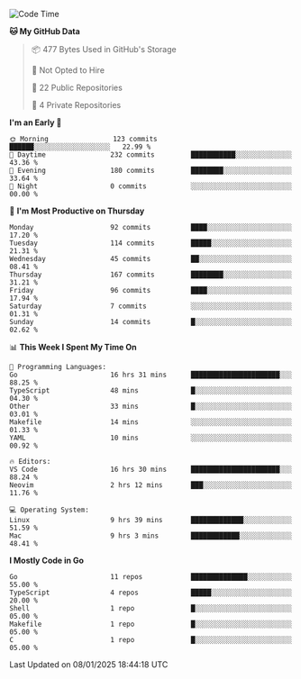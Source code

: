 <!--START_SECTION:waka-->
![Code Time](http://img.shields.io/badge/Code%20Time-1%2C055%20hrs%2040%20mins-blue)

**🐱 My GitHub Data** 

> 📦 477 Bytes Used in GitHub's Storage 
 > 
> 🚫 Not Opted to Hire
 > 
> 📜 22 Public Repositories 
 > 
> 🔑 4 Private Repositories 
 > 
**I'm an Early 🐤** 

```text
🌞 Morning                123 commits         ██████░░░░░░░░░░░░░░░░░░░   22.99 % 
🌆 Daytime                232 commits         ███████████░░░░░░░░░░░░░░   43.36 % 
🌃 Evening                180 commits         ████████░░░░░░░░░░░░░░░░░   33.64 % 
🌙 Night                  0 commits           ░░░░░░░░░░░░░░░░░░░░░░░░░   00.00 % 
```
📅 **I'm Most Productive on Thursday** 

```text
Monday                   92 commits          ████░░░░░░░░░░░░░░░░░░░░░   17.20 % 
Tuesday                  114 commits         █████░░░░░░░░░░░░░░░░░░░░   21.31 % 
Wednesday                45 commits          ██░░░░░░░░░░░░░░░░░░░░░░░   08.41 % 
Thursday                 167 commits         ████████░░░░░░░░░░░░░░░░░   31.21 % 
Friday                   96 commits          ████░░░░░░░░░░░░░░░░░░░░░   17.94 % 
Saturday                 7 commits           ░░░░░░░░░░░░░░░░░░░░░░░░░   01.31 % 
Sunday                   14 commits          █░░░░░░░░░░░░░░░░░░░░░░░░   02.62 % 
```


📊 **This Week I Spent My Time On** 

```text
💬 Programming Languages: 
Go                       16 hrs 31 mins      ██████████████████████░░░   88.25 % 
TypeScript               48 mins             █░░░░░░░░░░░░░░░░░░░░░░░░   04.30 % 
Other                    33 mins             █░░░░░░░░░░░░░░░░░░░░░░░░   03.01 % 
Makefile                 14 mins             ░░░░░░░░░░░░░░░░░░░░░░░░░   01.33 % 
YAML                     10 mins             ░░░░░░░░░░░░░░░░░░░░░░░░░   00.92 % 

🔥 Editors: 
VS Code                  16 hrs 30 mins      ██████████████████████░░░   88.24 % 
Neovim                   2 hrs 12 mins       ███░░░░░░░░░░░░░░░░░░░░░░   11.76 % 

💻 Operating System: 
Linux                    9 hrs 39 mins       █████████████░░░░░░░░░░░░   51.59 % 
Mac                      9 hrs 3 mins        ████████████░░░░░░░░░░░░░   48.41 % 
```

**I Mostly Code in Go** 

```text
Go                       11 repos            ██████████████░░░░░░░░░░░   55.00 % 
TypeScript               4 repos             █████░░░░░░░░░░░░░░░░░░░░   20.00 % 
Shell                    1 repo              █░░░░░░░░░░░░░░░░░░░░░░░░   05.00 % 
Makefile                 1 repo              █░░░░░░░░░░░░░░░░░░░░░░░░   05.00 % 
C                        1 repo              █░░░░░░░░░░░░░░░░░░░░░░░░   05.00 % 
```




 Last Updated on 08/01/2025 18:44:18 UTC
<!--END_SECTION:waka-->
